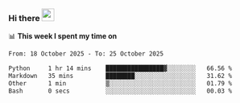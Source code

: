 ### Hi there <a href="https://www.gautamkrishnar.com/"><img src="https://media.giphy.com/media/hvRJCLFzcasrR4ia7z/giphy.gif" width="25px"></a>

📊 **This week I spent my time on**

<!--START_SECTION:waka-->

```txt
From: 18 October 2025 - To: 25 October 2025

Python     1 hr 14 mins    ████████████████▓░░░░░░░░   66.56 %
Markdown   35 mins         ████████░░░░░░░░░░░░░░░░░   31.62 %
Other      1 min           ▒░░░░░░░░░░░░░░░░░░░░░░░░   01.79 %
Bash       0 secs          ░░░░░░░░░░░░░░░░░░░░░░░░░   00.03 %
```

<!--END_SECTION:waka-->
